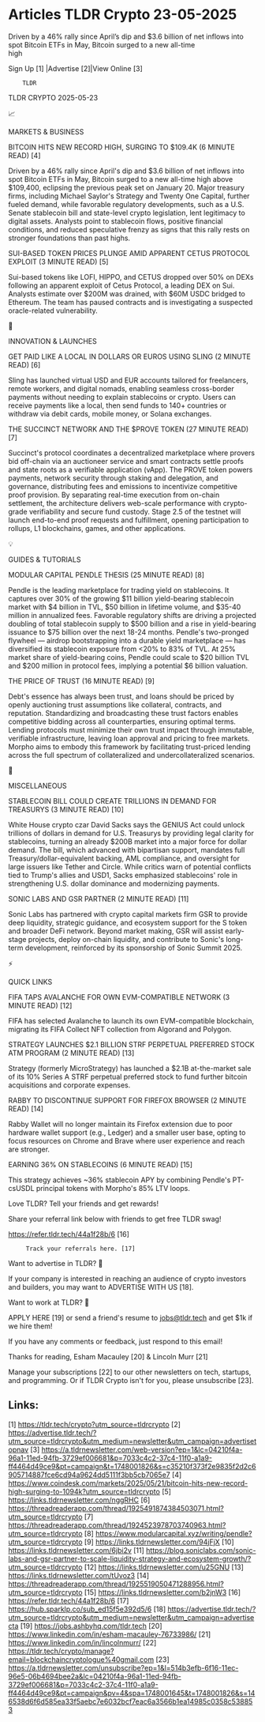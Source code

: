 # Articles TLDR Crypto 23-05-2025

Driven by a 46% rally since April’s dip and $3.6 billion of net
inflows into spot Bitcoin ETFs in May, Bitcoin surged to a new
all-time
high ‌ ‌ ‌ ‌ ‌ ‌ ‌ ‌ ‌ ‌ ‌ ‌ ‌ ‌ ‌ ‌ ‌ ‌ ‌ ‌ ‌ ‌ ‌ ‌ ‌ ‌  ‌ ‌ ‌ ‌ ‌ ‌ ‌ ‌ ‌ ‌ ‌ ‌ ‌ ‌ ‌ ‌ ‌ ‌ ‌ ‌ ‌ ‌ ‌ ‌ ‌ ‌ 


 Sign Up [1] |Advertise [2]|View Online [3] 

		TLDR 

TLDR CRYPTO 2025-05-23

📈 

MARKETS & BUSINESS

 BITCOIN HITS NEW RECORD HIGH, SURGING TO $109.4K (6 MINUTE READ) [4] 

 Driven by a 46% rally since April's dip and $3.6 billion of net
inflows into spot Bitcoin ETFs in May, Bitcoin surged to a new
all-time high above $109,400, eclipsing the previous peak set on
January 20. Major treasury firms, including Michael Saylor's Strategy
and Twenty One Capital, further fueled demand, while favorable
regulatory developments, such as a U.S. Senate stablecoin bill and
state-level crypto legislation, lent legitimacy to digital assets.
Analysts point to stablecoin flows, positive financial conditions, and
reduced speculative frenzy as signs that this rally rests on stronger
foundations than past highs. 

 SUI-BASED TOKEN PRICES PLUNGE AMID APPARENT CETUS PROTOCOL EXPLOIT (3
MINUTE READ) [5] 

 Sui-based tokens like LOFI, HIPPO, and CETUS dropped over 50% on DEXs
following an apparent exploit of Cetus Protocol, a leading DEX on Sui.
Analysts estimate over $200M was drained, with $60M USDC bridged to
Ethereum. The team has paused contracts and is investigating a
suspected oracle-related vulnerability. 

🚀 

INNOVATION & LAUNCHES

 GET PAID LIKE A LOCAL IN DOLLARS OR EUROS USING SLING (2 MINUTE READ)
[6] 

 Sling has launched virtual USD and EUR accounts tailored for
freelancers, remote workers, and digital nomads, enabling seamless
cross-border payments without needing to explain stablecoins or
crypto. Users can receive payments like a local, then send funds to
140+ countries or withdraw via debit cards, mobile money, or Solana
exchanges. 

 THE SUCCINCT NETWORK AND THE $PROVE TOKEN (27 MINUTE READ) [7] 

 Succinct's protocol coordinates a decentralized marketplace where
provers bid off-chain via an auctioneer service and smart contracts
settle proofs and state roots as a verifiable application (vApp). The
PROVE token powers payments, network security through staking and
delegation, and governance, distributing fees and emissions to
incentivize competitive proof provision. By separating real-time
execution from on-chain settlement, the architecture delivers
web-scale performance with crypto-grade verifiability and secure fund
custody. Stage 2.5 of the testnet will launch end-to-end proof
requests and fulfillment, opening participation to rollups, L1
blockchains, games, and other applications. 

💡 

GUIDES & TUTORIALS

 MODULAR CAPITAL PENDLE THESIS (25 MINUTE READ) [8] 

 Pendle is the leading marketplace for trading yield on stablecoins.
It captures over 30% of the growing $11 billion yield-bearing
stablecoin market with $4 billion in TVL, $50 billion in lifetime
volume, and $35-40 million in annualized fees. Favorable regulatory
shifts are driving a projected doubling of total stablecoin supply to
$500 billion and a rise in yield-bearing issuance to $75 billion over
the next 18-24 months. Pendle's two-pronged flywheel — airdrop
bootstrapping into a durable yield marketplace — has diversified its
stablecoin exposure from <20% to 83% of TVL. At 25% market share of
yield-bearing coins, Pendle could scale to $20 billion TVL and $200
million in protocol fees, implying a potential $6 billion valuation. 

 THE PRICE OF TRUST (16 MINUTE READ) [9] 

 Debt's essence has always been trust, and loans should be priced by
openly auctioning trust assumptions like collateral, contracts, and
reputation. Standardizing and broadcasting these trust factors enables
competitive bidding across all counterparties, ensuring optimal terms.
Lending protocols must minimize their own trust impact through
immutable, verifiable infrastructure, leaving loan approval and
pricing to free markets. Morpho aims to embody this framework by
facilitating trust-priced lending across the full spectrum of
collateralized and undercollateralized scenarios. 

🦄 

MISCELLANEOUS

 STABLECOIN BILL COULD CREATE TRILLIONS IN DEMAND FOR TREASURYS (3
MINUTE READ) [10] 

 White House crypto czar David Sacks says the GENIUS Act could unlock
trillions of dollars in demand for U.S. Treasurys by providing legal
clarity for stablecoins, turning an already $200B market into a major
force for dollar demand. The bill, which advanced with bipartisan
support, mandates full Treasury/dollar-equivalent backing, AML
compliance, and oversight for large issuers like Tether and Circle.
While critics warn of potential conflicts tied to Trump's allies and
USD1, Sacks emphasized stablecoins' role in strengthening U.S. dollar
dominance and modernizing payments. 

 SONIC LABS AND GSR PARTNER (2 MINUTE READ) [11] 

 Sonic Labs has partnered with crypto capital markets firm GSR to
provide deep liquidity, strategic guidance, and ecosystem support for
the S token and broader DeFi network. Beyond market making, GSR will
assist early-stage projects, deploy on-chain liquidity, and contribute
to Sonic's long-term development, reinforced by its sponsorship of
Sonic Summit 2025. 

⚡ 

QUICK LINKS

 FIFA TAPS AVALANCHE FOR OWN EVM-COMPATIBLE NETWORK (3 MINUTE READ)
[12] 

 FIFA has selected Avalanche to launch its own EVM-compatible
blockchain, migrating its FIFA Collect NFT collection from Algorand
and Polygon. 

 STRATEGY LAUNCHES $2.1 BILLION STRF PERPETUAL PREFERRED STOCK ATM
PROGRAM (2 MINUTE READ) [13] 

 Strategy (formerly MicroStrategy) has launched a $2.1B at-the-market
sale of its 10% Series A STRF perpetual preferred stock to fund
further bitcoin acquisitions and corporate expenses. 

 RABBY TO DISCONTINUE SUPPORT FOR FIREFOX BROWSER (2 MINUTE READ) [14]


 Rabby Wallet will no longer maintain its Firefox extension due to
poor hardware wallet support (e.g., Ledger) and a smaller user base,
opting to focus resources on Chrome and Brave where user experience
and reach are stronger. 

 EARNING 36% ON STABLECOINS (6 MINUTE READ) [15] 

 This strategy achieves ~36% stablecoin APY by combining Pendle's
PT-csUSDL principal tokens with Morpho's 85% LTV loops. 

Love TLDR? Tell your friends and get rewards!

 Share your referral link below with friends to get free TLDR swag! 

 https://refer.tldr.tech/44a1f28b/6 [16] 

		 Track your referrals here. [17] 

Want to advertise in TLDR? 📰

 If your company is interested in reaching an audience of crypto
investors and builders, you may want to ADVERTISE WITH US [18]. 

Want to work at TLDR? 💼

 APPLY HERE [19] or send a friend's resume to jobs@tldr.tech and get
$1k if we hire them! 

 If you have any comments or feedback, just respond to this email! 

Thanks for reading, 
Esham Macauley [20] & Lincoln Murr [21] 

 Manage your subscriptions [22] to our other newsletters on tech,
startups, and programming. Or if TLDR Crypto isn't for you, please
unsubscribe [23]. 

 

Links:
------
[1] https://tldr.tech/crypto?utm_source=tldrcrypto
[2] https://advertise.tldr.tech/?utm_source=tldrcrypto&utm_medium=newsletter&utm_campaign=advertisetopnav
[3] https://a.tldrnewsletter.com/web-version?ep=1&lc=04210f4a-96a1-11ed-94fb-3729ef006681&p=7033c4c2-37c4-11f0-a1a9-ff4464d49ce9&pt=campaign&t=1748001826&s=c35210f373f2e9835f2d2c6905714887fce6cd94a9624dd5111f3bb5cb7065e7
[4] https://www.coindesk.com/markets/2025/05/21/bitcoin-hits-new-record-high-surging-to-1094k?utm_source=tldrcrypto
[5] https://links.tldrnewsletter.com/nggRHC
[6] https://threadreaderapp.com/thread/1925491874384503071.html?utm_source=tldrcrypto
[7] https://threadreaderapp.com/thread/1924523978703740963.html?utm_source=tldrcrypto
[8] https://www.modularcapital.xyz/writing/pendle?utm_source=tldrcrypto
[9] https://links.tldrnewsletter.com/94jFjX
[10] https://links.tldrnewsletter.com/6jbi2v
[11] https://blog.soniclabs.com/sonic-labs-and-gsr-partner-to-scale-liquidity-strategy-and-ecosystem-growth/?utm_source=tldrcrypto
[12] https://links.tldrnewsletter.com/u25GNU
[13] https://links.tldrnewsletter.com/tUvoz3
[14] https://threadreaderapp.com/thread/1925519050471288956.html?utm_source=tldrcrypto
[15] https://links.tldrnewsletter.com/b2jnW3
[16] https://refer.tldr.tech/44a1f28b/6
[17] https://hub.sparklp.co/sub_ed15f5e392d5/6
[18] https://advertise.tldr.tech/?utm_source=tldrcrypto&utm_medium=newsletter&utm_campaign=advertisecta
[19] https://jobs.ashbyhq.com/tldr.tech
[20] https://www.linkedin.com/in/esham-macauley-76733986/
[21] https://www.linkedin.com/in/lincolnmurr/
[22] https://tldr.tech/crypto/manage?email=blockchaincryptologue%40gmail.com
[23] https://a.tldrnewsletter.com/unsubscribe?ep=1&l=514b3efb-6f16-11ec-96e5-06b4694bee2a&lc=04210f4a-96a1-11ed-94fb-3729ef006681&p=7033c4c2-37c4-11f0-a1a9-ff4464d49ce9&pt=campaign&pv=4&spa=1748001645&t=1748001826&s=146538d6f6d585ea33f5aebc7e6032bcf7eac6a3566b1ea14985c0358c538853